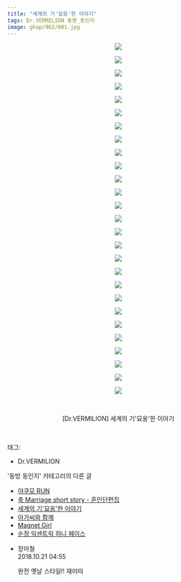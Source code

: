 ```yaml
---
title: "세계의 기'묘옹'한 이야기"
tags: Dr.VERMILION 동방_동인지
image: ghap/962/001.jpg
---
```

<div class="article">
<p style="text-align: center; clear: none; float: none;"><img src="{{ site.nasurl }}/ghap/962/001.jpg"/></p>
<p style="text-align: center; clear: none; float: none;"><img src="{{ site.nasurl }}/ghap/962/002.jpg"/></p>
<p style="text-align: center; clear: none; float: none;"><img src="{{ site.nasurl }}/ghap/962/003.jpg"/></p>
<p style="text-align: center; clear: none; float: none;"><img src="{{ site.nasurl }}/ghap/962/004.jpg"/></p>
<p style="text-align: center; clear: none; float: none;"><img src="{{ site.nasurl }}/ghap/962/005.jpg"/></p>
<p style="text-align: center; clear: none; float: none;"><img src="{{ site.nasurl }}/ghap/962/006.jpg"/></p>
<p style="text-align: center; clear: none; float: none;"><img src="{{ site.nasurl }}/ghap/962/007.jpg"/></p>
<p style="text-align: center; clear: none; float: none;"><img src="{{ site.nasurl }}/ghap/962/008.jpg"/></p>
<p style="text-align: center; clear: none; float: none;"><img src="{{ site.nasurl }}/ghap/962/009.jpg"/></p>
<p style="text-align: center; clear: none; float: none;"><img src="{{ site.nasurl }}/ghap/962/010.jpg"/></p>
<p style="text-align: center; clear: none; float: none;"><img src="{{ site.nasurl }}/ghap/962/011.jpg"/></p>
<p style="text-align: center; clear: none; float: none;"><img src="{{ site.nasurl }}/ghap/962/012.jpg"/></p>
<p style="text-align: center; clear: none; float: none;"><img src="{{ site.nasurl }}/ghap/962/013.jpg"/></p>
<p style="text-align: center; clear: none; float: none;"><img src="{{ site.nasurl }}/ghap/962/014.jpg"/></p>
<p style="text-align: center; clear: none; float: none;"><img src="{{ site.nasurl }}/ghap/962/015.jpg"/></p>
<p style="text-align: center; clear: none; float: none;"><img src="{{ site.nasurl }}/ghap/962/016.jpg"/></p>
<p style="text-align: center; clear: none; float: none;"><img src="{{ site.nasurl }}/ghap/962/017.jpg"/></p>
<p style="text-align: center; clear: none; float: none;"><img src="{{ site.nasurl }}/ghap/962/018.jpg"/></p>
<p style="text-align: center; clear: none; float: none;"><img src="{{ site.nasurl }}/ghap/962/019.jpg"/></p>
<p style="text-align: center; clear: none; float: none;"><img src="{{ site.nasurl }}/ghap/962/020.jpg"/></p>
<p style="text-align: center; clear: none; float: none;"><img src="{{ site.nasurl }}/ghap/962/021.jpg"/></p>
<p style="text-align: center; clear: none; float: none;"><img src="{{ site.nasurl }}/ghap/962/022.jpg"/></p>
<p style="text-align: center; clear: none; float: none;"><img src="{{ site.nasurl }}/ghap/962/023.jpg"/></p>
<p style="text-align: center; clear: none; float: none;"><img src="{{ site.nasurl }}/ghap/962/024.jpg"/></p>
<p style="text-align: center; clear: none; float: none;"><img src="{{ site.nasurl }}/ghap/962/025.jpg"/></p>
<p style="text-align: center; clear: none; float: none;"><img src="{{ site.nasurl }}/ghap/962/026.jpg"/></p>
<p style="text-align: center; clear: none; float: none;"><img src="{{ site.nasurl }}/ghap/962/027.jpg"/></p>
<p style="text-align: center; clear: none; float: none;"><br/></p>
<p style="text-align: center; clear: none; float: none;">[Dr.VERMILION] 세계의 기'묘옹'한 이야기</p>
<p><br/></p>
</div><div class="tagTrail">
<p>태그: </p>
<ul>
<li>Dr.VERMILION</li>
</ul>
</div><div class="another">
<p>'동방 동인지' 카테고리의 다른 글</p>
<ul>
<li><a href="/2016-07-20-ghap_965">야쿠모 RUN</a></li>
<li><a href="/2016-07-20-ghap_963">축 Marriage short story - 혼인단편집</a></li>
<li><a href="/2016-07-20-ghap_962">세계의 기'묘옹'한 이야기</a></li>
<li><a href="/2016-07-20-ghap_961">아가씨와 함께</a></li>
<li><a href="/2016-07-20-ghap_959">Magnet Girl</a></li>
<li><a href="/2016-07-20-ghap_958">순정 익센트릭 허니 페이스</a></li>
</ul>
</div><div class="cb_module cb_fluid">
<div class="cb_wrt cb_profile">
<div class="comment">
<ul>
<li class="cb_thumb_off" id="comment15359035">
<div class="cb_comment_area">
<div class="cb_info_area">
<div class="cb_section">
<span class="cb_nick_name">장마철</span>
</div>
<div class="cb_section">
<span class="cb_date">2018.10.21 04:55 </span>
</div>
</div>
<div class="cb_dsc_comment">
<p class="cb_dsc">
											완전 옛날 스타일!! 재미따
										</p>
</div>
</div></li>
</ul>
</div>
</div><!-- commentList close -->
</div>